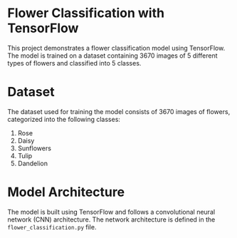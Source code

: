 # Flower Classification with TensorFlow

This project demonstrates a flower classification model using TensorFlow. The model is trained on a dataset containing 3670 images of 5 different types of flowers and classified into 5 classes.

# Dataset

The dataset used for training the model consists of 3670 images of flowers, categorized into the following classes:
1. Rose
2. Daisy
3. Sunflowers
4. Tulip
5. Dandelion

# Model Architecture

The model is built using TensorFlow and follows a convolutional neural network (CNN) architecture. The network architecture is defined in the `flower_classification.py` file.

